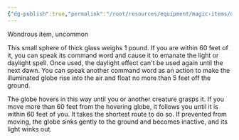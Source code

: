 ```yaml
---
{"dg-publish":true,"permalink":"/root/resources/equipment/magic-items/driftglobe/"}
---
```


Wondrous item, uncommon 

This small sphere of thick glass weighs 1 pound. If you are within 60 feet of it, you can speak its command word and cause it to emanate the light or daylight spell. Once used, the daylight effect can't be used again until the next dawn. You can speak another command word as an action to make the illuminated globe rise into the air and float no more than 5 feet off the ground. 

The globe hovers in this way until you or another creature grasps it. If you move more than 60 feet from the hovering globe, it follows you until it is within 60 feet of you. It takes the shortest route to do so. If prevented from moving, the globe sinks gently to the ground and becomes inactive, and its light winks out.